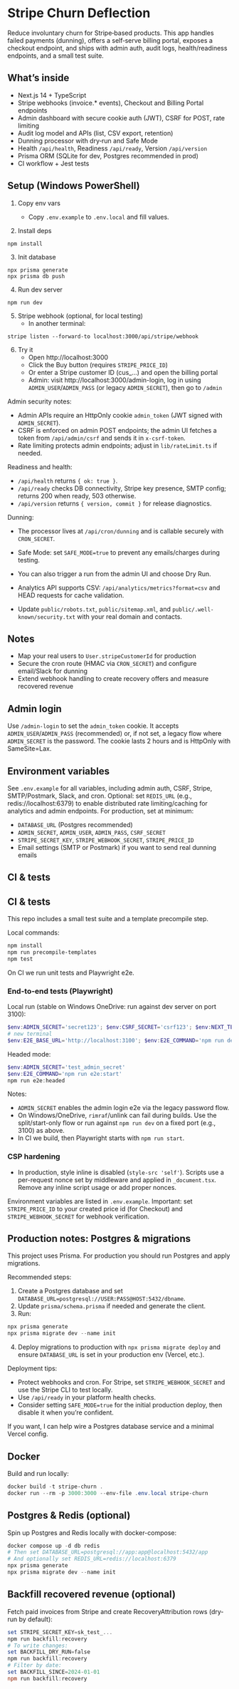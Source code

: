 # Stripe Churn Deflection

Reduce involuntary churn for Stripe‑based products. This app handles failed payments (dunning), offers a self‑serve billing portal, exposes a checkout endpoint, and ships with admin auth, audit logs, health/readiness endpoints, and a small test suite.

## What’s inside
- Next.js 14 + TypeScript
- Stripe webhooks (invoice.* events), Checkout and Billing Portal endpoints
- Admin dashboard with secure cookie auth (JWT), CSRF for POST, rate limiting
- Audit log model and APIs (list, CSV export, retention)
- Dunning processor with dry‑run and Safe Mode
- Health `/api/health`, Readiness `/api/ready`, Version `/api/version`
- Prisma ORM (SQLite for dev, Postgres recommended in prod)
- CI workflow + Jest tests

## Setup (Windows PowerShell)
1) Copy env vars
	- Copy `.env.example` to `.env.local` and fill values.

2) Install deps
```
npm install
```

3) Init database
```
npx prisma generate
npx prisma db push
```

4) Run dev server
```
npm run dev
```

5) Stripe webhook (optional, for local testing)
	- In another terminal:
```
stripe listen --forward-to localhost:3000/api/stripe/webhook
```

6) Try it
	- Open http://localhost:3000
	- Click the Buy button (requires `STRIPE_PRICE_ID`)
	- Or enter a Stripe customer ID (cus_...) and open the billing portal
	- Admin: visit http://localhost:3000/admin-login, log in using `ADMIN_USER`/`ADMIN_PASS` (or legacy `ADMIN_SECRET`), then go to `/admin`

Admin security notes:
- Admin APIs require an HttpOnly cookie `admin_token` (JWT signed with `ADMIN_SECRET`).
- CSRF is enforced on admin POST endpoints; the admin UI fetches a token from `/api/admin/csrf` and sends it in `x-csrf-token`.
- Rate limiting protects admin endpoints; adjust in `lib/rateLimit.ts` if needed.

Readiness and health:
- `/api/health` returns `{ ok: true }`.
- `/api/ready` checks DB connectivity, Stripe key presence, SMTP config; returns 200 when ready, 503 otherwise.
- `/api/version` returns `{ version, commit }` for release diagnostics.

Dunning:
- The processor lives at `/api/cron/dunning` and is callable securely with `CRON_SECRET`.
- Safe Mode: set `SAFE_MODE=true` to prevent any emails/charges during testing.
- You can also trigger a run from the admin UI and choose Dry Run.

 - Analytics API supports CSV: `/api/analytics/metrics?format=csv` and HEAD requests for cache validation.
 - Update `public/robots.txt`, `public/sitemap.xml`, and `public/.well-known/security.txt` with your real domain and contacts.

## Notes
- Map your real users to `User.stripeCustomerId` for production
- Secure the cron route (HMAC via `CRON_SECRET`) and configure email/Slack for dunning
- Extend webhook handling to create recovery offers and measure recovered revenue

## Admin login

Use `/admin-login` to set the `admin_token` cookie. It accepts `ADMIN_USER`/`ADMIN_PASS` (recommended) or, if not set, a legacy flow where `ADMIN_SECRET` is the password. The cookie lasts 2 hours and is HttpOnly with SameSite=Lax.

## Environment variables

See `.env.example` for all variables, including admin auth, CSRF, Stripe, SMTP/Postmark, Slack, and cron. Optional: set `REDIS_URL` (e.g., redis://localhost:6379) to enable distributed rate limiting/caching for analytics and admin endpoints. For production, set at minimum:

- `DATABASE_URL` (Postgres recommended)
- `ADMIN_SECRET`, `ADMIN_USER`, `ADMIN_PASS`, `CSRF_SECRET`
- `STRIPE_SECRET_KEY`, `STRIPE_WEBHOOK_SECRET`, `STRIPE_PRICE_ID`
- Email settings (SMTP or Postmark) if you want to send real dunning emails

## CI & tests

## CI & tests

This repo includes a small test suite and a template precompile step.

Local commands:

```powershell
npm install
npm run precompile-templates
npm test
```

On CI we run unit tests and Playwright e2e.
### End-to-end tests (Playwright)

Local run (stable on Windows OneDrive: run against dev server on port 3100):

```powershell
$env:ADMIN_SECRET='secret123'; $env:CSRF_SECRET='csrf123'; $env:NEXT_TELEMETRY_DISABLED='1'; npm run dev -- -p 3100
# new terminal
$env:E2E_BASE_URL='http://localhost:3100'; $env:E2E_COMMAND='npm run dev -- -p 3100'; npm run e2e:run
```

Headed mode:

```powershell
$env:ADMIN_SECRET='test_admin_secret'
$env:E2E_COMMAND='npm run e2e:start'
npm run e2e:headed
```

Notes:
- `ADMIN_SECRET` enables the admin login e2e via the legacy password flow.
- On Windows/OneDrive, `rimraf`/unlink can fail during builds. Use the split/start-only flow or run against `npm run dev` on a fixed port (e.g., 3100) as above.
- In CI we build, then Playwright starts with `npm run start`.

### CSP hardening
- In production, style inline is disabled (`style-src 'self'`). Scripts use a per-request nonce set by middleware and applied in `_document.tsx`. Remove any inline script usage or add proper nonces.


Environment variables are listed in `.env.example`. Important: set `STRIPE_PRICE_ID` to your created price id (for Checkout) and `STRIPE_WEBHOOK_SECRET` for webhook verification.

## Production notes: Postgres & migrations

This project uses Prisma. For production you should run Postgres and apply migrations.

Recommended steps:

1. Create a Postgres database and set `DATABASE_URL=postgresql://USER:PASS@HOST:5432/dbname`.
2. Update `prisma/schema.prisma` if needed and generate the client.
3. Run:

```powershell
npx prisma generate
npx prisma migrate dev --name init
```

4. Deploy migrations to production with `npx prisma migrate deploy` and ensure `DATABASE_URL` is set in your production env (Vercel, etc.).

Deployment tips:
- Protect webhooks and cron. For Stripe, set `STRIPE_WEBHOOK_SECRET` and use the Stripe CLI to test locally.
- Use `/api/ready` in your platform health checks.
- Consider setting `SAFE_MODE=true` for the initial production deploy, then disable it when you’re confident.

If you want, I can help wire a Postgres database service and a minimal Vercel config.

## Docker

Build and run locally:

```powershell
docker build -t stripe-churn .
docker run --rm -p 3000:3000 --env-file .env.local stripe-churn
```

## Postgres & Redis (optional)

Spin up Postgres and Redis locally with docker-compose:

```powershell
docker compose up -d db redis
# Then set DATABASE_URL=postgresql://app:app@localhost:5432/app
# And optionally set REDIS_URL=redis://localhost:6379
npx prisma generate
npx prisma migrate dev --name init
```

## Backfill recovered revenue (optional)

Fetch paid invoices from Stripe and create RecoveryAttribution rows (dry-run by default):

```powershell
set STRIPE_SECRET_KEY=sk_test_...
npm run backfill:recovery
# To write changes:
set BACKFILL_DRY_RUN=false
npm run backfill:recovery
# Filter by date:
set BACKFILL_SINCE=2024-01-01
npm run backfill:recovery
```

